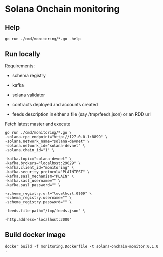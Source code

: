 # Solana Onchain monitoring

## Help

```
go run ./cmd/monitoring/*.go -help
```

## Run locally

Requirements:
- schema registry
- kafka
- solana validator
- contracts deployed and accounts created

- feeds description in either a file (say /tmp/feeds.json) or an RDD url

Fetch latest master and execute
```
go run ./cmd/monitoring/*.go \
-solana.rpc_endpoint="http://127.0.0.1:8899" \
-solana.network_name="solana-devnet" \
-solana.network_id="solana-devnet" \
-solana.chain_id="1" \

-kafka.topic="solana-devnet" \
-kafka.brokers="localhost:29029" \
-kafka.client_id="monitoring" \
-kafka.security_protocol="PLAINTEST" \
-kafka.sasl_mechanism="PLAIN" \
-kafka.sasl_username="" \
-kafka.sasl_password="" \

-schema_registry.url="localhost:8989" \
-schema_registry.username="" \
-schema_registry.password="" \

-feeds.file-path="/tmp/feeds.json" \

-http.address="localhost:3000"
```

## Build docker image

```
docker build -f monitoring.Dockerfile -t solana-onchain-monitor:0.1.0 .
```
